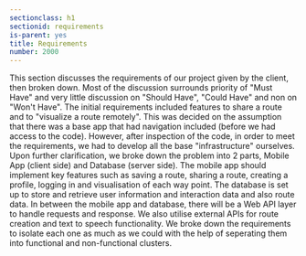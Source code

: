 ```yaml
---
sectionclass: h1
sectionid: requirements
is-parent: yes
title: Requirements
number: 2000
---
```

This section discusses the requirements of our project given by the client, then broken down. Most of the discussion surrounds priority of "Must Have" and very little discussion on "Should Have", "Could Have" and non on "Won't Have".
The initial requirements included features to share a route and to "visualize a route remotely". This was decided on the assumption that there was a base app that had navigation included (before we had access to the code). However, after inspection of the code, in order to meet the requirements, we had to develop all the base "infrastructure" ourselves. Upon further clarification, we broke down the problem into 2 parts, Mobile App (client side) and Database (server side). The mobile app should implement key features such as saving a route, sharing a route, creating a profile, logging in and visualisation of each way point. The database is set up to store and retrieve user information and interaction data and also route data. In between the mobile app and database, there will be a Web API layer to handle requests and response. We also utilise external APIs for route creation and text to speech functionality. We broke down the requirements to isolate each one as much as we could with the help of seperating them into functional and non-functional clusters.



